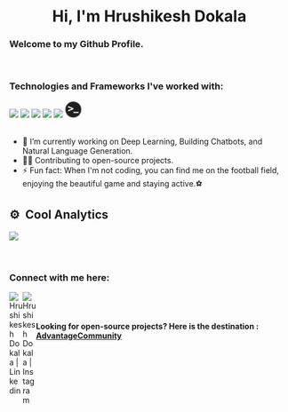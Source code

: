 <h1 align="center">Hi, I'm Hrushikesh Dokala </h1>


<h3> Welcome to my Github Profile.</h3>
<br>

### Technologies and Frameworks I've worked with: 
<code><img height="30" src="https://user-images.githubusercontent.com/25181517/183423507-c056a6f9-1ba8-4312-a350-19bcbc5a8697.png"></code>
<code><img height="30" src="https://user-images.githubusercontent.com/25181517/183896128-ec99105a-ec1a-4d85-b08b-1aa1620b2046.png"></code>
<code><img height="30" src="https://user-images.githubusercontent.com/25181517/223639822-2a01e63a-a7f9-4a39-8930-61431541bc06.png"></code>
<code><img height="30" src="https://user-images.githubusercontent.com/25181517/192108891-d86b6220-e232-423a-bf5f-90903e6887c3.png"></code>
<code><img height="30" src="https://user-images.githubusercontent.com/25181517/192158954-f88b5814-d510-4564-b285-dff7d6400dad.png"></code>
<code><img height="30" src="https://raw.githubusercontent.com/github/explore/80688e429a7d4ef2fca1e82350fe8e3517d3494d/topics/terminal/terminal.png"></code>
<br><br>


- 🔭  I’m currently working on Deep Learning, Building Chatbots, and Natural Language Generation.
- 👨‍💻  Contributing to open-source projects.
- ⚡️  Fun fact: When I'm not coding, you can find me on the football field, enjoying the beautiful game and staying active.⚽

## ⚙️ &nbsp;Cool Analytics

<p align="left">
<a href="https://github.com/Hk669">
  <img height="180em" src="https://github-readme-stats-eight-theta.vercel.app/api?username=Hk669&show_icons=true&theme=midnight-purple&include_all_commits=true&count_private=true"/>
</a>
</p>

<br>

### Connect with me here:
<a href="https://www.linkedin.com/in/hrushikeshdokala/">
    <img align="left" alt="Hrushikesh Dokala | Linkedin" width="24px" src="https://github.com/TheDudeThatCode/TheDudeThatCode/blob/master/Assets/Linkedin.svg" />
</a>
<a href="https://instagram.com/hkeshhk">
   <img align="left" alt="Hrushikesh Dokala | Instagram" width="24px" src="https://github.com/TheDudeThatCode/TheDudeThatCode/blob/master/Assets/Instagram.svg" />
</a>

<br><br>
#### Looking for open-source projects? Here is the destination : [AdvantageCommunity](https://github.com/AdvantageCommunity)
